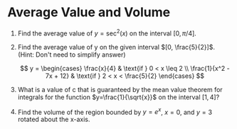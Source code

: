# Average Value and Volume

1. Find the average value of $y=\sec^2(x)$ on the interval $[0, \pi/4]$.
2. Find the average value of y on the given interval $[0, \frac{5}{2}]$. (Hint: Don't need to simplify answer)

    $$
    y = \begin{cases}
    \frac{x}{4} & \text{if } 0 < x \leq 2 \\
    \frac{1}{x^2 - 7x + 12} & \text{if } 2 < x < \frac{5}{2}
    \end{cases}
    $$

3. What is a value of c that is guaranteed by the mean value theorem for integrals for the function $y=\frac{1}{\sqrt{x}}$ on the interval $[1, 4]$?
4. Find the volume of the region bounded by $y = e^x$, $x = 0$, and $y = 3$ rotated about the x-axis.